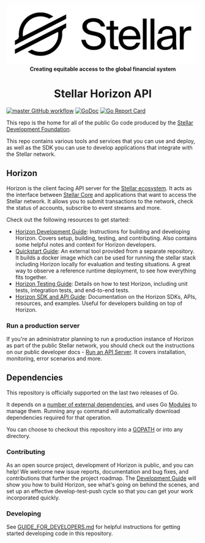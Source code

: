 <div align="center">
<a href="https://stellar.org"><img alt="Stellar" src="https://github.com/stellar/.github/raw/master/stellar-logo.png" width="558" /></a>
<br/>
<strong>Creating equitable access to the global financial system</strong>
<h1>Stellar Horizon API</h1>
</div>
<p align="center">

<a href="https://github.com/stellar/stellar-horizon/actions/workflows/go.yml?query=branch%3Amaster+event%3Apush">![master GitHub workflow](https://github.com/stellar/stellar-horizon/actions/workflows/go.yml/badge.svg)</a>
<a href="https://godoc.org/github.com/stellar/stellar-horizon"><img alt="GoDoc" src="https://godoc.org/github.com/stellar/stellar-horizon?status.svg" /></a>
<a href="https://goreportcard.com/report/github.com/stellar/stellar-horizon"><img alt="Go Report Card" src="https://goreportcard.com/badge/github.com/stellar/stellar-horizon" /></a>
</p>

This repo is the home for all of the public Go code produced by the [Stellar Development Foundation].

This repo contains various tools and services that you can use and deploy, as well as the SDK you can use to develop applications that integrate with the Stellar network.

## Horizon

Horizon is the client facing API server for the [Stellar ecosystem](https://developers.stellar.org/docs/start/introduction/).  It acts as the interface between [Stellar Core](https://developers.stellar.org/docs/run-core-node/) and applications that want to access the Stellar network. It allows you to submit transactions to the network, check the status of accounts, subscribe to event streams and more.

Check out the following resources to get started:
- [Horizon Development Guide](internal/docs/GUIDE_FOR_DEVELOPERS.md): Instructions for building and developing Horizon. Covers setup, building, testing, and contributing. Also contains some helpful notes and context for Horizon developers.
- [Quickstart Guide](https://github.com/stellar/quickstart): An external tool provided from a separate repository. It builds a docker image which can be used for running the stellar stack including Horizon locally for evaluation and testing situations. A great way to observe a reference runtime deployment, to see how everything fits together.
- [Horizon Testing Guide](internal/docs/TESTING_NOTES.md): Details on how to test Horizon, including unit tests, integration tests, and end-to-end tests.
- [Horizon SDK and API Guide](internal/docs/SDK_API_GUIDE.md): Documentation on the Horizon SDKs, APIs, resources, and examples. Useful for developers building on top of Horizon.

### Run a production server
If you're an administrator planning to run a production instance of Horizon as part of the public Stellar network, you should check out the instructions on our public developer docs - [Run an API Server](https://developers.stellar.org/docs/run-api-server/). It covers installation, monitoring, error scenarios and more.

## Dependencies

This repository is officially supported on the last two releases of Go.

It depends on a [number of external dependencies](./go.mod), and uses Go [Modules](https://github.com/golang/go/wiki/Modules) to manage them. Running any `go` command will automatically download dependencies required for that operation.

You can choose to checkout this repository into a [GOPATH](https://github.com/golang/go/wiki/GOPATH) or into any directory.

### Contributing

As an open source project, development of Horizon is public, and you can help! We welcome new issue reports, documentation and bug fixes, and contributions that further the project roadmap. The [Development Guide](internal/docs/GUIDE_FOR_DEVELOPERS.md) will show you how to build Horizon, see what's going on behind the scenes, and set up an effective develop-test-push cycle so that you can get your work incorporated quickly.


### Developing

See [GUIDE_FOR_DEVELOPERS.md](/internal/docs/GUIDE_FOR_DEVELOPERS.md) for helpful instructions for getting started developing code in this repository.

[Stellar Development Foundation]: https://stellar.org
